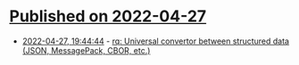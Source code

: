 # [Published on 2022-04-27](index.md)

* [2022-04-27, 19:44:44](https://news.ycombinator.com/item?id=31184825) - [rq: Universal convertor between structured data (JSON, MessagePack, CBOR, etc.)](https://github.com/dflemstr/rq)

